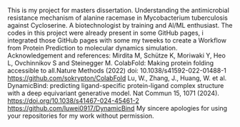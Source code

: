 This is my project for masters dissertation. 
Understanding the antimicrobial resistance mechanism of alanine racemase in Mycobacterium tuberculosis against Cycloserine.
A biotechnologist by training and Al/ML enthusiast.
The codes in this project were already present in some GitHub pages, i integrated those GitHub pages with some my tweeks to create a Workflow from Protein Prediction to molecular dynamics simulation.
Acknowledgement and references: 
Mirdita M, Schütze K, Moriwaki Y, Heo L, Ovchinnikov S and Steinegger M. ColabFold: Making protein folding accessible to all.Nature Methods (2022) doi: 10.1038/s41592-022-01488-1
https://github.com/sokrypton/ColabFold
Lu, W., Zhang, J., Huang, W. et al. DynamicBind: predicting ligand-specific protein-ligand complex structure with a deep equivariant generative model. Nat Commun 15, 1071 (2024). https://doi.org/10.1038/s41467-024-45461-2
https://github.com/luwei0917/DynamicBind
My sincere apologies for using your repositories for my work without permission.
